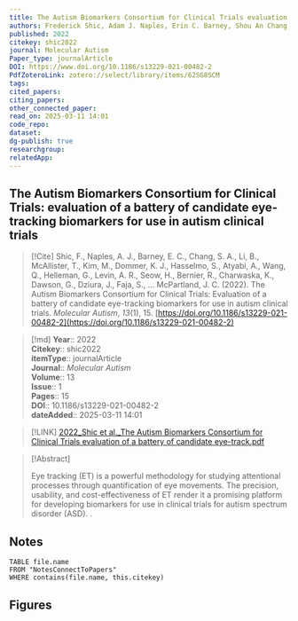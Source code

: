 ```yaml
---
title: The Autism Biomarkers Consortium for Clinical Trials evaluation of a battery of candidate eye-tracking biomarkers for use in autism clinical trials 
authors: Frederick Shic, Adam J. Naples, Erin C. Barney, Shou An Chang, Beibin Li, Takumi McAllister, Minah Kim, Kelsey J. Dommer, Simone Hasselmo, Adham Atyabi, Quan Wang, Gerhard Helleman, April R. Levin, Helen Seow, Raphael Bernier, Katarzyna Charwaska, Geraldine Dawson, James Dziura, Susan Faja, Shafali Spurling Jeste, Scott P. Johnson, Michael Murias, Charles A. Nelson, Maura Sabatos-DeVito, Damla Senturk, Catherine A. Sugar, Sara J. Webb, James C. McPartland
published: 2022 
citekey: shic2022
journal: Molecular Autism
Paper_type: journalArticle
DOI: https://www.doi.org/10.1186/s13229-021-00482-2
PdfZoteroLink: zotero://select/library/items/62SG8SCM 
tags: 
cited_papers: 
citing_papers: 
other_connected_paper: 
read_on: 2025-03-11 14:01
code_repo: 
dataset: 
dg-publish: true
researchgroup: 
relatedApp:
---
```


## The Autism Biomarkers Consortium for Clinical Trials: evaluation of a battery of candidate eye-tracking biomarkers for use in autism clinical trials

> [!Cite]
> Shic, F., Naples, A. J., Barney, E. C., Chang, S. A., Li, B., McAllister, T., Kim, M., Dommer, K. J., Hasselmo, S., Atyabi, A., Wang, Q., Helleman, G., Levin, A. R., Seow, H., Bernier, R., Charwaska, K., Dawson, G., Dziura, J., Faja, S., … McPartland, J. C. (2022). The Autism Biomarkers Consortium for Clinical Trials: Evaluation of a battery of candidate eye-tracking biomarkers for use in autism clinical trials. _Molecular Autism_, _13_(1), 15. [https://doi.org/10.1186/s13229-021-00482-2](https://doi.org/10.1186/s13229-021-00482-2)


>[!md]
> **Year**:: 2022   
> **Citekey**:: shic2022  
> **itemType**:: journalArticle  
> **Journal**:: *Molecular Autism*  
> **Volume**:: 13  
> **Issue**:: 1   
> **Pages**:: 15  
> **DOI**:: 10.1186/s13229-021-00482-2    
> **dateAdded**:: 2025-03-11 14:01

> [!LINK] 
> [2022_Shic et al._The Autism Biomarkers Consortium for Clinical Trials evaluation of a battery of candidate eye-track.pdf](zotero://select/library/items/7VCF4NWV)

> [!Abstract]
>
> Eye tracking (ET) is a powerful methodology for studying attentional processes through quantification of eye movements. The precision, usability, and cost-effectiveness of ET render it a promising platform for developing biomarkers for use in clinical trials for autism spectrum disorder (ASD).
>.
> 


## Notes

```dataview 
TABLE file.name 
FROM "NotesConnectToPapers" 
WHERE contains(file.name, this.citekey)
```



## Figures

